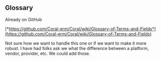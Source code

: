 Glossary
--------


Already on GitHub

[*https://github.com/Coral-erm/Coral/wiki/Glossary-of-Terms-and-Fields*](https://github.com/Coral-erm/Coral/wiki/Glossary-of-Terms-and-Fields)

Not sure how we want to handle this one or if we want to make it more
robust. I have had folks ask we what the difference between a platform,
vendor, provider, etc. We could add those.
